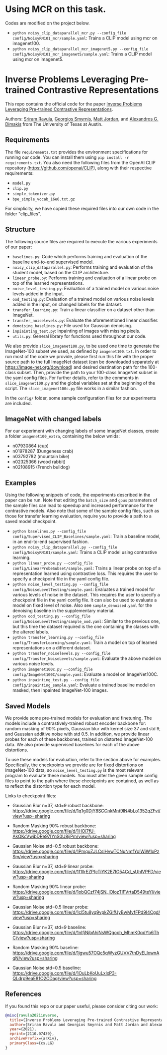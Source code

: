 # Using MCR on this task.
Codes are modified on the project below.

- ```python noisy_clip_dataparallel_mcr.py --config_file config/NoisyRN101_mcr/sample.yaml```: Trains a CLIP model using mcr on imagenet100.
- ```python noisy_clip_dataparallel_mcr_imagenet5.py --config_file config/NoisyRN101_mcr_imagenet5/sample.yaml```: Trains a CLIP model using mcr on imagenet5.

# Inverse Problems Leveraging Pre-trained Contrastive Representations

This repo contains the official code for the paper [Inverse Problems Leveraging Pre-trained Contrastive Representations](https://arxiv.org/abs/2110.07439).

Authors: [Sriram Ravula](https://www.sriramravula.com), [Georgios Smyrnis](https://georgiossmyrnis.github.io/), [Matt Jordan](https://www.cs.utexas.edu/~mjordan/), and [Alexandros G. Dimakis](https://users.ece.utexas.edu/~dimakis/) from The University of Texas at Austin.

## Requirements

The file ```requirements.txt``` provides the environment specifications for running our code. You can install them using ```pip install -r requirements.txt```. You also need the following files from the OpenAI CLIP repository (https://github.com/openai/CLIP), along with their respective requirements:
- ```model.py```
- ```clip.py```
- ```simple_tokenizer.py```
- ```bpe_simple_vocab_16e6.txt.gz```

For simplicity, we have copied these required files into our own code in the folder "clip_files".

## Structure

The following source files are required to execute the various experiments of our paper:
- ```baselines.py```: Code which performs training and evaluation of the baseline end-to-end supervised model.
- ```noisy_clip_dataparallel.py```: Performs training and evaluation of the student model, based on the CLIP architecture.
- ```linear_probe.py```: Performs training and evaluation of a linear probe on top of the learned representations.
- ```noise_level_testing.py```: Evaluation of a trained model on various noise levels added in the input.
- ```ood_testing.py```: Evaluation of a trained model on various noise levels added in the input, on changed labels for the dataset.
- ```transfer_learning.py```: Train a linear classifier on a dataset other than ImageNet.
- ```transfer_noiselevels.py```: Evaluate the aforementioned linear classifier.
- ```denoising_baselines.py```: File used for Gaussian denoising.
- ```inpiainting_test.py```: Inpainting of images with missing pixels.
- ```utils.py```: General library for functions used throughout our code.

We also provide ```slice_imagenet100.py```, to be used one time to generate the ImageNet-100 subset we used, as defined by ```imagenet100.txt```. In order to run most of the code we provide, please first run this file with the proper source path to the full ImageNet dataset (can be downloaded separately at https://image-net.org/download) and desired destination path for the 100-class subset. Then, provide the path to your 100-class ImageNet subset in the yaml config files. For further details, refer to the comments in ```slice_imagenet100.py``` and the global variables set at the beginning of the script. The ```slice_imagenet100c.py``` file works in a similar fashion.

In the ```config/``` folder, some sample configuration files for our experiments are included.

## ImageNet with changed labels

For our experiment with changing labels of some ImageNet classes, create a folder ```imagenet100_extra```, containing the below wnids:
- n07930864 (cup)
- n01978287 (Dungeness crab)
- n03792782 (mountain bike)
- n02325366 (wood rabbit)
- n02108915 (French bulldog)

## Examples

Using the following snippets of code, the experiments described in the paper can be run. Note that editing the ```batch_size``` and ```gpus``` parameters of the sample files can lead to speedup and increased performance for the contrastive models. Also note that some of the sample config files, such as those for transfer learning evaluation, require you to provide a path to a saved model checkpoint.

- ```python baselines.py --config_file config/Supervised_CLIP_Baselines/sample.yaml```: Train a baseline model, in an end-to-end supervised fashion.
- ```python noisy_clip_dataparallel.py --config_file config/NoisyRN101/sample.yaml```: Trains a CLIP model using contrastive learning.
- ```python linear_probe.py --config_file config/LinearProbeSubset/sample.yaml```: Trains a linear probe on top of a representation learned using contrastive loss. This requires the user to specify a checkpoint file in the yaml config file.
- ```python noise_level_testing.py --config_file config/NoiseLevelTesting/sample.yaml```: Evaluates a trained model for various levels of noise in the dataset. This requires the user to specify a checkpoint file in the yaml config file. It can also be used to evaluate a model on fixed level of noise. Also see ```sample_denoised.yaml``` for the denoising baseline in the supplementary material.
- ```python ood_testing.py --config_file config/NoiseLevelTesting/sample_ood.yaml```: Similar to the previous one, but this time the dataset required is the one containing the classes with the altered labels.
- ```python transfer_learning.py --config_file config/TransferLearning/sample.yaml```: Train a model on top of learned representations on a different dataset.
- ```python transfer_noiselevels.py --config_file config/Transfer_NoiseLevels/sample.yaml```: Evaluate the above model on various noise levels.
- ```python imagenet100c.py --config_file config/ImageNet100C/sample.yaml```: Evaluate a model on ImageNet100C.
- ```python inpainting_test.py --config_file config/inpainting_sample.yaml```: Evaluate a trained baseline model on masked, then inpainted ImageNet-100 images.

## Saved Models

We provide some pre-trained models for evaluation and finetuning. The models include a contrastively-trained robust encoder backbone for: random masking of 90% pixels, Gaussian blur with kernel size 37 and std 9, and Gaussian additive noise with std 0.5. In addition, we provide linear probes for each of these backbones, trained on distorted ImageNet-100 data. We also provide supervised baselines for each of the above distortions.

To use these models for evaluation, refer to the section above for examples. Specifically, the checkpoints we provide are for fixed distortions on ImageNet-100 data, so ```noise_level_testing.py``` is the most relevant program to evaluate these models. You must alter the given sample config files to point to the path where these checkpoints are contained, as well as to reflect the distortion type for each model. 

Links to checkpoint files:
- Gaussian Blur n=37, std=9 robust backbone: https://drive.google.com/file/d/1q1g0DjY8SCCnkMnt9lN4bLo1352qZFvi/view?usp=sharing
- Random Masking 90% robust backbone: https://drive.google.com/file/d/1HOi7fU-AkOKcVwibDRe97IYnS0U8ijPm/view?usp=sharing
- Gaussian Noise std=0.5 robust backbone: https://drive.google.com/file/d/1PmquZJLCsIHvwTCNuNmfYolWiW1xPzSm/view?usp=sharing

- Gaussian Blur n=37, std=9 linear probe: https://drive.google.com/file/d/1f1llrEZPfcTiYK2E7IO54Cd_sUhIVPFD/view?usp=sharing
- Random Masking 90% linear probe: https://drive.google.com/file/d/1obQCzf74jSN_lOlozTlFVrtaD549teYl/view?usp=sharing
- Gaussian Noise std=0.5 linear probe: https://drive.google.com/file/d/1cl5tu8yq9vpkZGifUyBwMvfFPd9I4Cgd/view?usp=sharing

- Gaussian Blur n=37, std=9 baseline: https://drive.google.com/file/d/1nIfjNjbAhjNsWQgooh_MhmK0qdYb6ThC/view?usp=sharing
- Random Masking 90% baseline: https://drive.google.com/file/d/1jgwu57OQc5qWyzGUVV7tnDyELlxwnAqN/view?usp=sharing
- Gaussian Noise std=0.5 baseline: https://drive.google.com/file/d/1OuLbKoUuLxIxP3-QLdrp9eaE81O2CDag/view?usp=sharing

## References

If you found this repo or our paper useful, please consider citing our work:

```bibtex
@misc{ravula2021inverse,
  title={Inverse Problems Leveraging Pre-trained Contrastive Representations},
  author={Sriram Ravula and Georgios Smyrnis and Matt Jordan and Alexandros G. Dimakis},
  year={2021},
  eprint={2110.07439},
  archivePrefix={arXiv},
  primaryClass={cs.LG}
}
```
